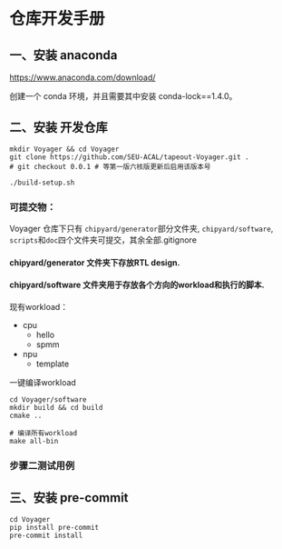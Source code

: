 # 仓库开发手册

## 一、安装 anaconda

https://www.anaconda.com/download/

创建一个 conda 环境，并且需要其中安装 conda-lock==1.4.0。

## 二、安装 开发仓库

```
mkdir Voyager && cd Voyager 
git clone https://github.com/SEU-ACAL/tapeout-Voyager.git .
# git checkout 0.0.1 # 等第一版六核版更新后启用该版本号

./build-setup.sh
```

### 可提交物：

Voyager 仓库下只有 `chipyard/generator`部分文件夹, `chipyard/software`, `scripts`和`doc`四个文件夹可提交，其余全部.gitignore

#### chipyard/generator 文件夹下存放RTL design.

#### chipyard/software 文件夹用于存放各个方向的workload和执行的脚本.
现有workload：
- cpu
    - hello
    - spmm
- npu 
    - template


一键编译workload
```
cd Voyager/software
mkdir build && cd build 
cmake ..

# 编译所有workload
make all-bin
```

### 步骤二测试用例



## 三、安装 pre-commit
```
cd Voyager 
pip install pre-commit
pre-commit install
```
